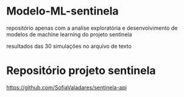 # Modelo-ML-sentinela
repositório apenas com a analise exploratória e desenvolvimento de modelos de machine learning do projeto sentinela

resultados das 30 simulações no arquivo de texto

# Repositório projeto sentinela 
https://github.com/SofiaValadares/sentinela-api
